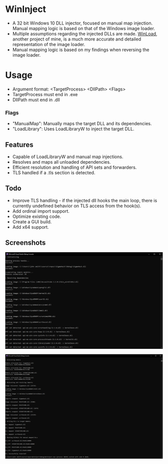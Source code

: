 # WinInject

- A 32 bit Windows 10 DLL injector, focused on manual map injection. Manual mapping logic is based on that of the Windows image loader. </br>
- Multiple assumptions regarding the injected DLLs are made. [WinLoad](https://github.com/islipnot/WinLoad), another project of mine, is a much more accurate and detailed representation of the image loader.
- Manual mapping logic is based on my findings when reversing the image loader.

# Usage

- Argument format: &lt;TargetProcess&gt; &lt;DllPath&gt; &lt;Flags&gt;
- TargetProcess must end in .exe
- DllPath must end in .dll

### Flags
- "ManualMap": Manually maps the target DLL and its dependencies.
- "LoadLibrary": Uses LoadLibraryW to inject the target DLL.

## Features

- Capable of LoadLibraryW and manual map injections.
- Resolves and maps all unloaded dependencies.
- Efficient resolution and handling of API sets and forwarders.
- TLS handled if a .tls section is detected.

## Todo

- Improve TLS handling - if the injected dll hooks the main loop, there is currently undefined behavior on TLS access from the hook(s).
- Add ordinal import support.
- Optimize existing code.
- Create a GUI build.
- Add x64 support.

## Screenshots

![initializing](.github/initializing.png)

![resolving](.github/resolving.png)